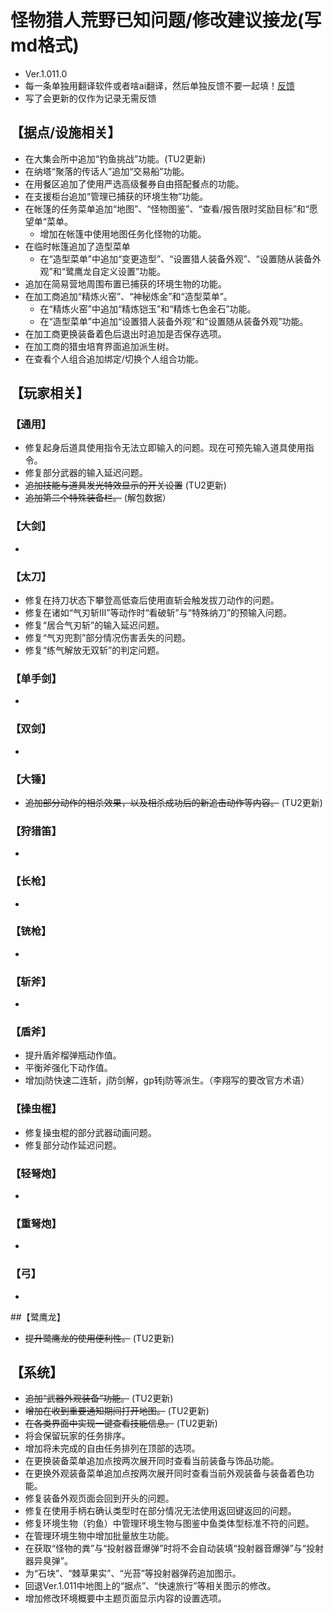 # 怪物猎人荒野已知问题/修改建议接龙(写md格式)
- Ver.1.011.0
- 每一条单独用翻译软件或者啥ai翻译，然后单独反馈不要一起填！[反馈](https://www.monsterhunter.com/support/wilds/zh-hans/form/consent)
- 写了会更新的仅作为记录无需反馈

## 【据点/设施相关】
- 在大集会所中追加“钓鱼挑战”功能。(TU2更新)
- 在纳塔“聚落的传话人”追加“交易船”功能。
- 在用餐区追加了使用严选高级餐券自由搭配餐点的功能。
- 在支援柜台追加“管理已捕获的环境生物”功能。
- 在帐篷的任务菜单追加“地图”、“怪物图鉴”、“查看/报告限时奖励目标”和“愿望单“菜单。
  - 增加在帐篷中使用地图任务化怪物的功能。
- 在临时帐篷追加了造型菜单
  - 在“造型菜单”中追加“变更造型”、“设置猎人装备外观”、“设置随从装备外观”和“鹭鹰龙自定义设置”功能。
- 追加在简易营地周围布置已捕获的环境生物的功能。
- 在加工商追加“精炼火窑”、“神秘炼金”和“造型菜单”。
  - 在“精炼火窑”中追加“精炼铠玉”和“精炼七色金石”功能。
  - 在“造型菜单”中追加“设置猎人装备外观”和“设置随从装备外观”功能。
- 在加工商更换装备着色后退出时追加是否保存选项。
- 在加工商的猎虫培育界面追加派生树。
- 在查看个人组合追加绑定/切换个人组合功能。

## 【玩家相关】

### 【通用】
- 修复起身后道具使用指令无法立即输入的问题。现在可预先输入道具使用指令。
- 修复部分武器的输入延迟问题。
- ~~追加技能与道具发光特效显示的开关设置~~ (TU2更新)
- ~~追加第二个特殊装备栏。~~ (解包数据）

### 【大剑】
- 

### 【太刀】
- 修复在持刀状态下攀登高低查后使用直斩会触发拔刀动作的问题。
- 修复在诸如“气刃斩Ⅲ”等动作时“看破斩”与“特殊纳刀”的预输入问题。
- 修复“居合气刃斩”的输入延迟问题。
- 修复“气刃兜割”部分情况伤害丢失的问题。
- 修复“练气解放无双斩”的判定问题。

### 【单手剑】
- 

### 【双剑】
- 

### 【大锤】
- ~~追加部分动作的相杀效果，以及相杀成功后的新追击动作等内容。~~ (TU2更新)

### 【狩猎笛】
- 

### 【长枪】
- 

### 【铳枪】
- 

### 【斩斧】
- 

### 【盾斧】
- 提升盾斧榴弹瓶动作值。
- 平衡斧强化下动作值。
- 增加j防快速二连斩，j防剑解，gp转j防等派生。（李翔写的要改官方术语）

### 【操虫棍】
- 修复操虫棍的部分武器动画问题。
- 修复部分动作延迟问题。

### 【轻弩炮】
- 

### 【重弩炮】
- 

### 【弓】
- 

##【鹭鹰龙】
- ~~提升鹭鹰龙的使用便利性。~~ (TU2更新)

## 【系统】
- ~~追加“武器外观装备”功能。~~ (TU2更新)
- ~~增加在收到重要通知期间打开地图。~~ (TU2更新)
- ~~在各类界面中实现一键查看技能信息。~~ (TU2更新)
- 将会保留玩家的任务排序。
- 增加将未完成的自由任务排列在顶部的选项。
- 在更换装备菜单追加点按两次展开同时查看当前装备与饰品功能。
- 在更换外观装备菜单追加点按两次展开同时查看当前外观装备与装备着色功能。
- 修复装备外观页面会回到开头的问题。
- 修复在使用手柄右确认类型时在部分情况无法使用返回键返回的问题。
- 修复环境生物（钓鱼）中管理环境生物与图鉴中鱼类体型标准不符的问题。
- 在管理环境生物中增加批量放生功能。
- 在获取“怪物的粪”与“投射器音爆弹”时将不会自动装填“投射器音爆弹”与“投射器异臭弹”。
- 为“石块”、“棘草果实”、“光苔”等投射器弹药追加图示。
- 回退Ver.1.011中地图上的“据点”、“快速旅行”等相关图示的修改。
- 增加修改环境概要中主题页面显示内容的设置选项。
